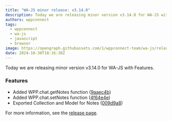 ```yaml
---
title: "WA-JS minor release: v3.14.0"
description: Today we are releasing minor version v3.14.0 for WA-JS with Features.
authors: wppconnect
tags:
  - wppconnect
  - wa-js
  - javascript
  - browser
image: https://opengraph.githubassets.com/1/wppconnect-team/wa-js/releases/tag/v3.14.0
date: 2024-10-30T18:16:38Z
---
```


Today we are releasing minor version v3.14.0 for WA-JS with Features.

<!--truncate-->

### Features

* Added WPP.chat.getNotes function ([9aaec4b](https://github.com/wppconnect-team/wa-js/commit/9aaec4b47263c91f2c1583095cff13883d29a68e))
* Added WPP.chat.setNotes function ([4f64e4e](https://github.com/wppconnect-team/wa-js/commit/4f64e4ed554e83857994a18868bd7c6b1a138682))
* Exported Collection and Model for Notes ([009d9a8](https://github.com/wppconnect-team/wa-js/commit/009d9a878603ee2f1803597e0c8998e951e28415))

For more information, see the [release page](https://github.com/wppconnect-team/wa-js/releases/tag/v3.14.0).